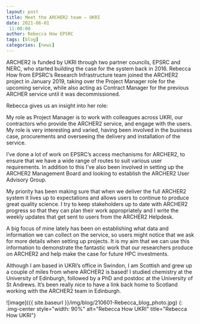 ```yaml
---
layout: post
title: Meet the ARCHER2 team – UKRI 
date: 2021-06-01
 11:00:00
author: Rebecca How EPSRC
tags: [blog] 
categories: [news]
---
```


ARCHER2 is funded by UKRI through two partner councils, EPSRC and NERC, who started building the case for the system back in 2016.  Rebecca How from EPSRC’s Research Infrastructure team joined the ARCHER2 project in January 2019, taking over the Project Manager role for the upcoming service, while also acting as Contract Manager for the previous ARCHER service until it was decommissioned. 

Rebecca gives us an insight into her role:

My role as Project Manager is to work with colleagues across UKRI, our contractors who provide the ARCHER2 service, and engage with the users. My role is very interesting and varied, having been involved in the business case, procurements and overseeing the delivery and installation of the service. 

I’ve done a lot of work on EPSRC’s access mechanisms for ARCHER2, to ensure that we have a wide range of routes to suit various user requirements. In addition to this I’ve also been involved in setting up the ARCHER2 Management Board and looking to establish the ARCHER2 User Advisory Group. 

My priority has been making sure that when we deliver the full ARCHER2 system it lives up to expectations and allows users to continue to produce great quality science. I try to keep stakeholders up to date with ARCHER2 progress so that they can plan their work appropriately and I write the weekly updates that get sent to users from the ARCHER2 Helpdesk. 

A big focus of mine lately has been on establishing what data and information we can collect on the service, so users might notice that we ask for more details when setting up projects. It is my aim that we can use this information to demonstrate the fantastic work that our researchers produce on ARCHER2 and help make the case for future HPC investments. 

Although I am based in UKRI’s office in Swindon, I am Scottish and grew up a couple of miles from where ARCHER2 is based! I studied chemistry at the University of Edinburgh, followed by a PhD and postdoc at the University of St Andrews. It’s been really nice to have a link back home to Scotland working with the ARCHER2 team in Edinburgh. 



![image]({{ site.baseurl }}/img/blog/210601-Rebecca_blog_photo.jpg)
{: .img-center style="width: 90%" 
alt="Rebecca How UKRI" 
title="Rebecca How UKRI"}

